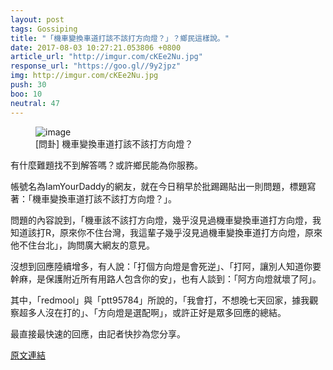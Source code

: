 ```yaml
---
layout: post
tags: Gossiping
title: "「機車變換車道打該不該打方向燈？」？鄉民這樣說。"
date: 2017-08-03 10:27:21.053806 +0800
article_url: "http://imgur.com/cKEe2Nu.jpg"
response_url: "https://goo.gl//9y2jpz"
img: http://imgur.com/cKEe2Nu.jpg
push: 30
boo: 10
neutral: 47
---
```


<figure>
<img src="http://imgur.com/cKEe2Nu.jpg" alt="image">
<figcaption>
[問卦] 機車變換車道打該不該打方向燈？
</figcaption>
</figure>



有什麼難題找不到解答嗎？或許鄉民能為你服務。

帳號名為IamYourDaddy的網友，就在今日稍早於批踢踢貼出一則問題，標題寫著：「機車變換車道打該不該打方向燈？」。

問題的內容說到，「機車該不該打方向燈，幾乎沒見過機車變換車道打方向燈，我知道該打R，原來你不住台灣，我這輩子幾乎沒見過機車變換車道打方向燈，原來他不住台北」，詢問廣大網友的意見。

沒想到回應陸續增多，有人說：「打個方向燈是會死逆」、「打阿，讓別人知道你要幹麻，是保護附近所有用路人包含你的安」，也有人談到：「阿方向燈就壞了阿」。

其中，「redmool」與「ptt95784」所說的，「我會打，不想晚七天回家，據我觀察超多人沒在打的」、「方向燈是選配啊」，或許正好是眾多回應的總結。

最直接最快速的回應，由記者快抄為您分享。

<a href = "https://www.ptt.cc/bbs/Gossiping/M.1501217753.A.41C.html">原文連結</a>

